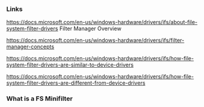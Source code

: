 ### Links
https://docs.microsoft.com/en-us/windows-hardware/drivers/ifs/about-file-system-filter-drivers
Filter Manager Overview

https://docs.microsoft.com/en-us/windows-hardware/drivers/ifs/filter-manager-concepts

https://docs.microsoft.com/en-us/windows-hardware/drivers/ifs/how-file-system-filter-drivers-are-similar-to-device-drivers

https://docs.microsoft.com/en-us/windows-hardware/drivers/ifs/how-file-system-filter-drivers-are-different-from-device-drivers

### What is a FS Minifilter
